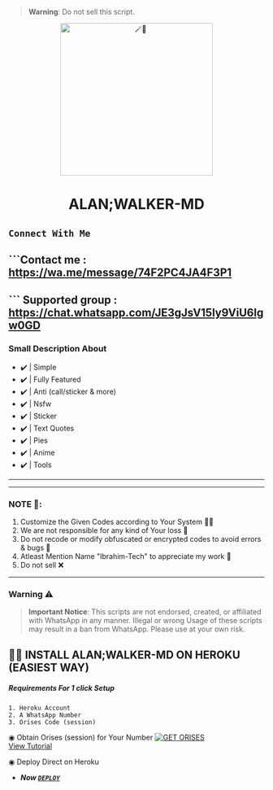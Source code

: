 > **Warning**: Do not sell this script.

<center>

<img alt=🪄🍪 height="300" src="https://telegra.ph/file/3fbb61e6e4444353bf691.jpg">

</center>

<h1 align="center">ALAN;WALKER-MD</h1>






## ```Connect With Me```

## ```Contact me : https://wa.me/message/74F2PC4JA4F3P1
## ``` Supported group : https://chat.whatsapp.com/JE3gJsV15ly9ViU6lgw0GD





### Small Description About 

- ✔️ | Simple
- ✔️ | Fully Featured
- ✔️ | Anti (call/sticker & more)
- ✔️ | Nsfw 
- ✔️ | Sticker 
- ✔️ | Text Quotes
- ✔️ | Pies
- ✔️ | Anime 
- ✔️ | Tools 

---------

---------

### NOTE 📜:
1. Customize the Given Codes according to Your System 🧑‍💻
2. We are not responsible for any kind of Your loss 🤧
3. Do not recode or modify obfuscated or encrypted codes to avoid errors & bugs 🐛
4. Atleast Mention Name "Ibrahim-Tech" to appreciate my work 🥺
5. Do not sell ❌

---------
### Warning ⚠️ 

> **Important Notice**: This scripts are not endorsed, created, or affiliated with WhatsApp in any manner. Illegal or wrong Usage of these scripts may result in a ban from WhatsApp. Please use at your own risk.




## 🥵🔥 INSTALL ALAN;WALKER-MD ON HEROKU (EASIEST WAY)

##### Requirements For 1 click Setup 

``` 
1. Heroku Account
2. A WhatsApp Number
3. Orises Code (session) 
```

◉ Obtain Orises (session) for Your Number
     <a href="https://orises-byshizo.onrender.com/"><img title="GET ORISES" src="https://img.shields.io/badge/GET ORISES-h?color=blue&style=for-the-badge&logo=stackshare"></a><br>
 <a href=""> View Tutorial</a><br>

◉ Deploy Direct on Heroku
 - ***Now [`DEPLOY`](https://dashboard.heroku.com/new?template=https://github.com/ibrahimaitech/ALAN-WALKER-MD/tree/main/)***




